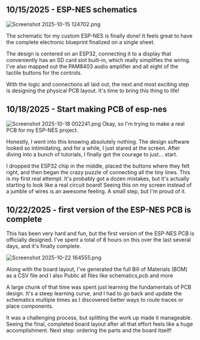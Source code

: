 <!--
  ===================    !!READ THIS NOTICE!!   ====================
  DO NOT edit this file manually. Your changes WILL BE OVERWRITTEN!
  This journal is auto generated and updated by Hack Club Blueprint.
  To edit this file, please edit your journal entries on Blueprint.
  ==================================================================
-->

## 10/15/2025 - ESP-NES schematics  

![Screenshot 2025-10-15 124702.png](https://blueprint.hackclub.com/user-attachments/blobs/proxy/eyJfcmFpbHMiOnsiZGF0YSI6MjMwMiwicHVyIjoiYmxvYl9pZCJ9fQ==--bc4f4d1c8e1304f56022f6078d4e51d21699bc91/Screenshot%202025-10-15%20124702.png)

The schematic for my custom ESP-NES is finally done! It feels great to have the complete electronic blueprint finalized on a single sheet.

The design is centered on an ESP32, connecting it to a display that conveniently has an SD card slot built-in, which really simplifies the wiring. I've also mapped out the PAM8403 audio amplifier and all eight of the tactile buttons for the controls.

With the logic and connections all laid out, the next and most exciting step is designing the physical PCB layout. It's time to bring this thing to life!  

## 10/18/2025 - Start making PCB of esp-nes   

![Screenshot 2025-10-18 002241.png](https://blueprint.hackclub.com/user-attachments/blobs/proxy/eyJfcmFpbHMiOnsiZGF0YSI6MjcwMywicHVyIjoiYmxvYl9pZCJ9fQ==--07e0391c9dcfe09c06862154b5e65e773606bf1f/Screenshot%202025-10-18%20002241.png)
Okay, so I'm trying to make a real PCB for my ESP-NES project.

Honestly, I went into this knowing absolutely nothing. The design software looked so intimidating, and for a while, I just stared at the screen. After diving into a bunch of tutorials, I finally got the courage to just... start.

I dropped the ESP32 chip in the middle, placed the buttons where they felt right, and then began the crazy puzzle of connecting all the tiny lines. This is my first real attempt. It's probably got a dozen mistakes, but it's actually starting to look like a real circuit board! Seeing this on my screen instead of a jumble of wires is an awesome feeling. A small step, but I'm proud of it.  

## 10/22/2025 -  first version of the ESP-NES PCB is complete  

This has been very hard and fun, but the first version of the ESP-NES PCB is officially designed. I've spent a total of 8 hours on this over the last several days, and it's finally complete.

![Screenshot 2025-10-22 164555.png](https://blueprint.hackclub.com/user-attachments/blobs/proxy/eyJfcmFpbHMiOnsiZGF0YSI6NDM2NywicHVyIjoiYmxvYl9pZCJ9fQ==--3ca2a90dc58291e41233b0e007e04a01a8263031/Screenshot%202025-10-22%20164555.png)

Along with the board layout, I've generated the full Bill of Materials (BOM) as a CSV file and I also Public all files like schematics,pcb and more

A large chunk of that time was spent just learning the fundamentals of PCB design. It's a steep learning curve, and I had to go back and update the schematics multiple times as I discovered better ways to route traces or place components.

It was a challenging process, but splitting the work up made it manageable. Seeing the final, completed board layout after all that effort feels like a huge accomplishment. Next step: ordering the parts and the board itself!  

